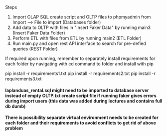 Steps
1. Import OLAP SQL create script and OLTP files to phpmyadmin from Import --> File to import (Databases folder)
2. Add data to OLTP with files in "Insert Faker Data" by running main3 (Insert Faker Data Folder)
3. Perform ETL with files from ETL by running main2 (ETL Folder)
4. Run main.py and open rest API interface to search for pre-defied queries (REST Folder)


If required upon running, remember to separately install requirements for each folder
by navigating with cd command to folder and install with pip

pip install -r requirements1.txt
pip install -r requirements2.txt
pip install -r requirements3.txt

#### laplanduas_rental.sql might need to be imported to database server instead  of empty OLTP.txt create script file if running faker gives errors during import users (this data was added during lectures and contains full db dumb) 
#### There is possibility separate virtual environment needs to be created for each folder and their requirements to avoid conflicts to get rid of above problem
